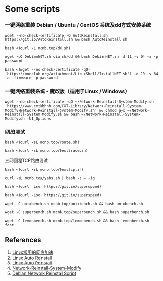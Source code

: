 # Some scripts

### 一键网络重装 Debian / Ubuntu / CentOS 系统及dd方式安装系统

```
wget --no-check-certificate -O AutoReinstall.sh https://git.io/AutoReinstall.sh && bash AutoReinstall.sh
```
```
bash <(curl -L mcnb.top/dd.sh)
```
```
wget -qO DebianNET.sh qiu.sh/dd && bash DebianNET.sh -d 11 -v 64 -a -p password
```
```
bash <(wget --no-check-certificate -qO- 'https://moeclub.org/attachment/LinuxShell/InstallNET.sh') -d 10 -v 64 -a -firmware -p password
```

### 一键网络重装系统 - 魔改版（适用于Linux / Windows）

```
wget --no-check-certificate -qO ~/Network-Reinstall-System-Modify.sh 'https://www.cxthhhhh.com/CXT-Library/Network-Reinstall-System-Modify/Network-Reinstall-System-Modify.sh' && chmod a+x ~/Network-Reinstall-System-Modify.sh && bash ~/Network-Reinstall-System-Modify.sh -UI_Options
```
### 网络测试
```
bash <(curl -sL mcnb.top/route.sh)
```
```
bash <(curl -sL mcnb.top/besttrace.sh)

```
三网回程TCP路由测试
```
bash <(curl -sL mcnb.top/besttcp.sh)
```
```
curl -sL mcnb.top/yabs.sh | bash -s — -ig
```
```
bash <(curl -Lso- https://git.io/superspeed)
```
```
bash <(curl -Lso- https://git.io/superspeed)
```
```
wget -O unixbench.sh mcnb.top/unixbench.sh && bash unixbench.sh
```
```
wget -O superbench.sh mcnb.top/superbench.sh && bash superbench.sh
```
```
wget -O lemonbench.sh mcnb.top/lemonbench.sh && bash lemonbench.sh fast
```


## References
1. [Linux常用的网络加速](https://github.com/ylx2016/Linux-NetSpeed)
2. [Linux Auto Reinstall](https://github.com/hiCasper/Shell)
3. [Linux Auto Reinstall](https://github.com/jiuqi9997/Shell)
4. [Network-Reinstall-System-Modify](https://github.com/MeowLove/Network-Reinstall-System-Modify)
5. [Debian Network Reinstall Script](https://github.com/bohanyang/debi)
